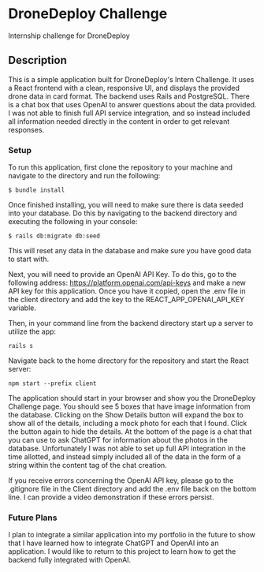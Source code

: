 # DroneDeploy Challenge

Internship challenge for DroneDeploy

## Description

This is a simple application built for DroneDeploy's Intern Challenge. It uses a React frontend with a clean, responsive UI, and displays the provided drone data in card format. The backend uses Rails and PostgreSQL. There is a chat box that uses OpenAI to answer questions about the data provided. I was not able to finish full API service integration, and so instead included all information needed directly in the content in order to get relevant responses.

### Setup

To run this application, first clone the repository to your machine and navigate to the directory and run the following:

```
$ bundle install
```

Once finished installing, you will need to make sure there is data seeded into your database. Do this by navigating to the backend directory and executing the following in your console:

```
$ rails db:migrate db:seed
```

This will reset any data in the database and make sure you have good data to start with.

Next, you will need to provide an OpenAI API Key. To do this, go to the following address: https://platform.openai.com/api-keys and make a new API key for this application. Once you have it copied, open the .env file in the client directory and add the key to the REACT_APP_OPENAI_API_KEY variable.

Then, in your command line from the backend directory start up a server to utilize the app:

```
rails s
```

Navigate back to the home directory for the repository and start the React server:

```
npm start --prefix client
```

The application should start in your browser and show you the DroneDeploy Challenge page. You should see 5 boxes that have image information from the database. Clicking on the Show Details button will expand the box to show all of the details, including a mock photo for each that I found. Click the button again to hide the details. At the bottom of the page is a chat that you can use to ask ChatGPT for information about the photos in the database. Unfortunately I was not able to set up full API integration in the time allotted, and instead simply included all of the data in the form of a string within the content tag of the chat creation.

If you receive errors concerning the OpenAI API key, please go to the .gitignore file in the Client directory and add the .env file back on the bottom line. I can provide a video demonstration if these errors persist.

### Future Plans

I plan to integrate a similar application into my portfolio in the future to show that I have learned how to integrate ChatGPT and OpenAI into an application. I would like to return to this project to learn how to get the backend fully integrated with OpenAI.
